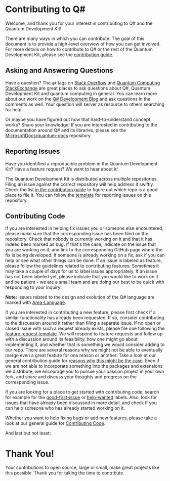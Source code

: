 # Contributing to Q#

Welcome, and thank you for your interest in contributing to Q# and the Quantum Development Kit!

There are many ways in which you can contribute. The goal of this document is to provide a high-level overview of how you can get involved. For more details on how to contribute to Q# or the rest of the Quantum Development Kit, please see the [contribution guide](https://docs.microsoft.com/azure/quantum/contributing-overview/).

## Asking and Answering Questions

Have a question? The `q#` tags on [Stack Overflow](https://stackoverflow.com/questions/tagged/q%23) and [Quantum Computing StackExchange](https://quantumcomputing.stackexchange.com/questions/tagged/q%23) are great places to ask questions about Q#, Quantum Development Kit and quantum computing in general.
You can learn more about our work on the [Q# Development Blog](https://devblogs.microsoft.com/qsharp/) and ask questions in the comments as well.
Your question will server as resource to others searching for help.

Or maybe you have figured out how that hard-to-understand concept works? Share your knowledge!
If you are interested in contributing to the documentation around Q# and its libraries, please see the [MicrosoftDocs/quantum-docs](https://github.com/MicrosoftDocs/quantum-docs) repository.

## Reporting Issues

Have you identified a reproducible problem in the Quantum Development Kit?
Have a feature request?
We want to hear about it!

The Quantum Development Kit is distributed across multiple repositories. Filing an issue against the correct repository will help address it swiftly. Check the list [in the contribution guide](https://docs.microsoft.com/azure/quantum/contributing-overview#where-do-contributions-go) to figure out which repo is a good place to file it.
You can follow the [template](https://github.com/microsoft/qsharp/issues/new?assignees=&labels=bug&template=bug_report.md&title=) for reporting issues on this repository.

## Contributing Code

If you are interested in helping fix issues you or someone else encountered,
please make sure that the corresponding issue has been filed on the repository.
Check that nobody is currently working on it and that it has indeed been marked as bug.
If that's the case, indicate on the issue that you are working on it,
and link to the corresponding GitHub page where the fix is being developed.
If someone is already working on a fix, ask if you can help or see what other things can be done.
If an issue is labeled as feature, please follow the guidelines related to contributing features.
Sometimes it may take a couple of days for us to label issues appropriately.
If an issue has not been labeled yet, please indicate that you would like to work on it and be patient -
we are a small team and are doing our best to be quick with responding to your inquiry!

**Note:**
Issues related to the design and evolution of the Q# language are marked with
[Area-Language](https://github.com/microsoft/qsharp/issues?q=is%3Aissue+is%3Aopen+label%3AArea-Language).

If you are interested in contributing a new feature,
please first check if a similar functionality has already been requested.
If so, consider contributing to the discussion around it rather than filing a separate issue.
If no open or closed issue with such a request already exists,
please file one following the [feature request template](https://github.com/microsoft/qsharp/issues/new?assignees=&labels=feature&template=feature_request.md&title=).
We will respond to feature requests and follow up with a discussion around its feasibility,
how one might go about implementing it, and whether that is something we would consider adding to our repo.
There are several reasons why we might not be able to eventually merge even a great feature for one reason or another.
Take a look at our general contribution guide for [reasons why this might be the case](https://docs.microsoft.com/azure/quantum/contributing-code#when-a-pull-request-is-rejected).
Even if we are not able to incorporate something into the packages and extensions we distribute,
we encourage you to pursue your passion project in your own fork,
and share and discuss your thoughts and progress on the corresponding issue.

If you are looking for a place to get started with contributing code,
search for example for the [good-first-issue](https://github.com/microsoft/qsharp/labels/good%20first%20issue) or [help-wanted](https://github.com/microsoft/qsharp/labels/help%20wanted) labels.
Also, look for issues that have already been discussed in more detail,
and check if you can help someone who has already started working on it.

Whether you want to help fixing bugs or add new features, please take a look at our general guide for [Contributing Code](https://docs.microsoft.com/azure/quantum/contributing-code).

And last but not least:

# Thank You!

Your contributions to open source, large or small, make great projects like this possible.
Thank you for taking the time to contribute.